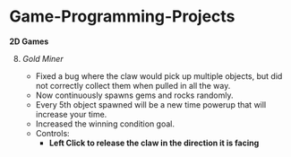 # Game-Programming-Projects

**2D Games**

8. *Gold Miner*

    - Fixed a bug where the claw would pick up multiple objects, but did not correctly collect them when pulled in all the way.
    - Now continuously spawns gems and rocks randomly.
    - Every 5th object spawned will be a new time powerup that will increase your time.
    - Increased the winning condition goal.
    - Controls:
      - **Left Click to release the claw in the direction it is facing**